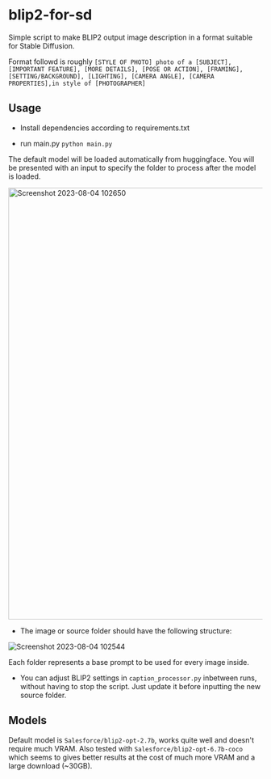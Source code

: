 # blip2-for-sd

Simple script to make BLIP2 output image description in a format suitable for Stable Diffusion.

Format followd is roughly
`[STYLE OF PHOTO] photo of a [SUBJECT], [IMPORTANT FEATURE], [MORE DETAILS], [POSE OR ACTION], [FRAMING], [SETTING/BACKGROUND], [LIGHTING], [CAMERA ANGLE], [CAMERA PROPERTIES],in style of [PHOTOGRAPHER]`

## Usage
- Install dependencies according to requirements.txt

- run main.py
`python main.py`

The default model will be loaded automatically from huggingface.
You will be presented with an input to specify the folder to process after the model is loaded.

<img width="854" alt="Screenshot 2023-08-04 102650" src="https://github.com/Talmendo/blip2-for-sd/assets/141401796/fa40cae5-90a4-4dd5-be1d-fc0e8312251a">


- The image or source folder should have the following structure:

![Screenshot 2023-08-04 102544](https://github.com/Talmendo/blip2-for-sd/assets/141401796/eea9c2b0-e96a-40e4-8a6d-32dd7aa3e802)


Each folder represents a base prompt to be used for every image inside.

- You can adjust BLIP2 settings in `caption_processor.py` inbetween runs, without having to stop the script. Just update it before inputting the new source folder.

## Models
Default model is `Salesforce/blip2-opt-2.7b`, works quite well and doesn't require much VRAM.
Also tested with `Salesforce/blip2-opt-6.7b-coco` which seems to gives better results at the cost of much more VRAM and a large download (~30GB).
